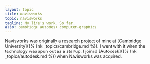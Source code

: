 ```yaml
---
layout: topic
title: Navisworks
topic: navisworks
tagline: My life's work. So far. 
also: cambridge autodesk computer-graphics
---
```


Navisworks was originally a research project of mine at [Cambridge University]({% link _topics/cambridge.md %}). I went with it when the technology was spun out as a startup. I joined [Autodesk]({% link _topics/autodesk.md %}) when Navisworks was acquired.